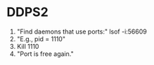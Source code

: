 # DDPS2

1) "Find daemons that use ports:" lsof -i:56609
2) "E.g., pid = 1110"
3) Kill 1110
4) "Port is free again."